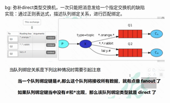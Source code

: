 bg: 弥补direct类型交换机，一次只能把消息发给一个指定交换机的缺陷  
实现：通过正则表达式，描述队列绑定关系，进行匹配绑定。
    ![img_2.png](img_2.png)
    ![img.png](img.png)
